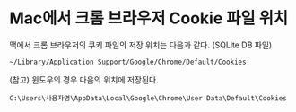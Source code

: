 # Mac에서 크롬 브라우저 Cookie 파일 위치

맥에서 크롬 브라우저의 쿠키 파일의 저장 위치는 다음과 같다. (SQLite DB 파일)

```
~/Library/Application Support/Google/Chrome/Default/Cookies
```

(참고) 윈도우의 경우 다음의 위치에 저장된다.

```
C:\Users\사용자명\AppData\Local\Google\Chrome\User Data\Default\Cookies
```